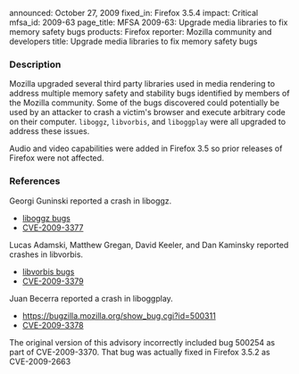 announced: October 27, 2009
fixed_in: Firefox 3.5.4
impact: Critical
mfsa_id: 2009-63
page_title: MFSA 2009-63: Upgrade media libraries to fix memory safety bugs
products: Firefox
reporter: Mozilla community and developers
title: Upgrade media libraries to fix memory safety bugs

<h3>Description</h3>

<p>Mozilla upgraded several third party libraries used in media
rendering to address multiple memory safety and stability bugs
identified by members of the Mozilla community.  Some of the bugs
discovered could potentially be used by an attacker to crash a
victim's browser and execute arbitrary code on their
computer.  <code>liboggz</code>, <code>libvorbis</code>,
and <code>liboggplay</code> were all upgraded to address these
issues.</p>

<p class="note">Audio and video capabilities were added in Firefox 3.5
so prior releases of Firefox were not affected.</p>

<h3>References</h3>

<p>Georgi Guninski reported a crash in liboggz.</p>
<ul>
  <li><a href="https://bugzilla.mozilla.org/buglist.cgi?bug_id=515376,512327">liboggz bugs</a></li>
  <li><a class="ex-ref" href="http://cve.mitre.org/cgi-bin/cvename.cgi?name=CVE-2009-3377">CVE-2009-3377</a></li>
</ul>

<p>Lucas Adamski, Matthew Gregan, David Keeler, and Dan Kaminsky reported crashes in libvorbis.</p>
<ul>
  <li><a href="https://bugzilla.mozilla.org/buglist.cgi?bug_id=501279,499512,515889,507167">libvorbis bugs</a></li>
  <li><a class="ex-ref" href="http://cve.mitre.org/cgi-bin/cvename.cgi?name=CVE-2009-3379">CVE-2009-3379</a></li>
</ul>

<p>Juan Becerra reported a crash in liboggplay.</p>
<ul>
  <li><a href="https://bugzilla.mozilla.org/show_bug.cgi?id=500311">https://bugzilla.mozilla.org/show_bug.cgi?id=500311</a></li>
  <li><a class="ex-ref" href="http://cve.mitre.org/cgi-bin/cvename.cgi?name=CVE-2009-3378">CVE-2009-3378</a></li>
</ul>

<p class="note">The original version of this advisory incorrectly included
bug 500254 as part of CVE-2009-3370. That bug was actually fixed in
Firefox 3.5.2 as CVE-2009-2663</p>


